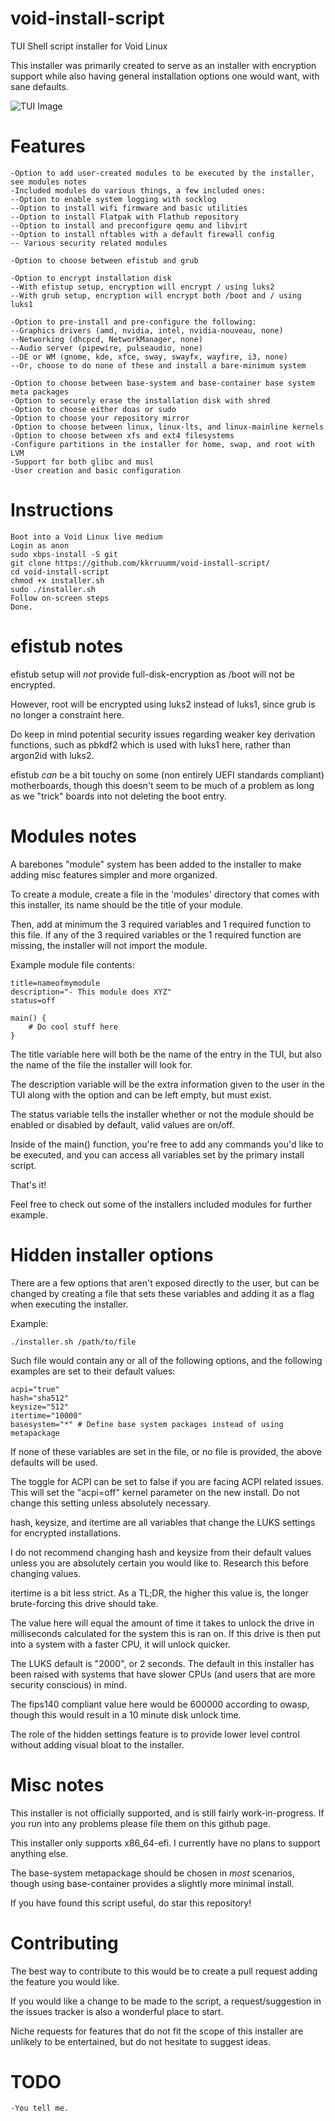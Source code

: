 # void-install-script
TUI Shell script installer for Void Linux

This installer was primarily created to serve as an installer with encryption support while also having general installation options one would want, with sane defaults.

![TUI Image](https://github.com/kkrruumm/void-install-script/blob/main/images/tuiscreenshot.png)

# Features
```
-Option to add user-created modules to be executed by the installer, see modules notes
-Included modules do various things, a few included ones:
--Option to enable system logging with socklog
--Option to install wifi firmware and basic utilities
--Option to install Flatpak with Flathub repository
--Option to install and preconfigure qemu and libvirt
--Option to install nftables with a default firewall config
-- Various security related modules

-Option to choose between efistub and grub

-Option to encrypt installation disk
--With efistup setup, encryption will encrypt / using luks2
--With grub setup, encryption will encrypt both /boot and / using luks1

-Option to pre-install and pre-configure the following:
--Graphics drivers (amd, nvidia, intel, nvidia-nouveau, none)
--Networking (dhcpcd, NetworkManager, none)
--Audio server (pipewire, pulseaudio, none)
--DE or WM (gnome, kde, xfce, sway, swayfx, wayfire, i3, none)
--Or, choose to do none of these and install a bare-minimum system

-Option to choose between base-system and base-container base system meta packages
-Option to securely erase the installation disk with shred
-Option to choose either doas or sudo
-Option to choose your repository mirror
-Option to choose between linux, linux-lts, and linux-mainline kernels
-Option to choose between xfs and ext4 filesystems
-Configure partitions in the installer for home, swap, and root with LVM
-Support for both glibc and musl
-User creation and basic configuration
```

# Instructions
```
Boot into a Void Linux live medium
Login as anon
sudo xbps-install -S git
git clone https://github.com/kkrruumm/void-install-script/
cd void-install-script
chmod +x installer.sh
sudo ./installer.sh
Follow on-screen steps
Done.
```

# efistub notes

efistub setup will *not* provide full-disk-encryption as /boot will not be encrypted.

However, root will be encrypted using luks2 instead of luks1, since grub is no longer a constraint here.

Do keep in mind potential security issues regarding weaker key derivation functions, such as pbkdf2 which is used with luks1 here, rather than argon2id with luks2.

efistub *can* be a bit touchy on some (non entirely UEFI standards compliant) motherboards, though this doesn't seem to be much of a problem as long as we "trick" boards into not deleting the boot entry.

# Modules notes

A barebones "module" system has been added to the installer to make adding misc features simpler and more organized.

To create a module, create a file in the 'modules' directory that comes with this installer, its name should be the title of your module.

Then, add at minimum the 3 required variables and 1 required function to this file.
If any of the 3 required variables or the 1 required function are missing, the installer will not import the module.

Example module file contents:

```
title=nameofmymodule
description="- This module does XYZ"
status=off

main() {
    # Do cool stuff here
}
```

The title variable here will both be the name of the entry in the TUI, but also the name of the file the installer will look for.

The description variable will be the extra information given to the user in the TUI along with the option and can be left empty, but must exist.

The status variable tells the installer whether or not the module should be enabled or disabled by default, valid values are on/off.

Inside of the main() function, you're free to add any commands you'd like to be executed, and you can access all variables set by the primary install script.



That's it!

Feel free to check out some of the installers included modules for further example.

# Hidden installer options

There are a few options that aren't exposed directly to the user, but can be changed by creating a file that sets these variables and adding it as a flag when executing the installer.

Example: 
```
./installer.sh /path/to/file
```

Such file would contain any or all of the following options, and the following examples are set to their default values:

```
acpi="true"
hash="sha512"
keysize="512"
itertime="10000"
basesystem="*" # Define base system packages instead of using metapackage
```

If none of these variables are set in the file, or no file is provided, the above defaults will be used.

The toggle for ACPI can be set to false if you are facing ACPI related issues. This will set the "acpi=off" kernel parameter on the new install. Do not change this setting unless absolutely necessary.

hash, keysize, and itertime are all variables that change the LUKS settings for encrypted installations.

I do not recommend changing hash and keysize from their default values unless you are absolutely certain you would like to. Research this before changing values.

itertime is a bit less strict. As a TL;DR, the higher this value is, the longer brute-forcing this drive should take. 

The value here will equal the amount of time it takes to unlock the drive in milliseconds calculated for the system this is ran on. If this drive is then put into a system with a faster CPU, it will unlock quicker.

The LUKS default is "2000", or 2 seconds. The default in this installer has been raised with systems that have slower CPUs (and users that are more security conscious) in mind.

The fips140 compliant value here would be 600000 according to owasp, though this would result in a 10 minute disk unlock time.

The role of the hidden settings feature is to provide lower level control without adding visual bloat to the installer.

# Misc notes

This installer is not officially supported, and is still fairly work-in-progress. If you run into any problems please file them on this github page.

This installer only supports x86_64-efi. I currently have no plans to support anything else.

The base-system metapackage should be chosen in *most* scenarios, though using base-container provides a slightly more minimal install.

If you have found this script useful, do star this repository!

# Contributing

The best way to contribute to this would be to create a pull request adding the feature you would like.

If you would like a change to be made to the script, a request/suggestion in the issues tracker is also a wonderful place to start.

Niche requests for features that do not fit the scope of this installer are unlikely to be entertained, but do not hesitate to suggest ideas.

# TODO
```
-You tell me.
```
